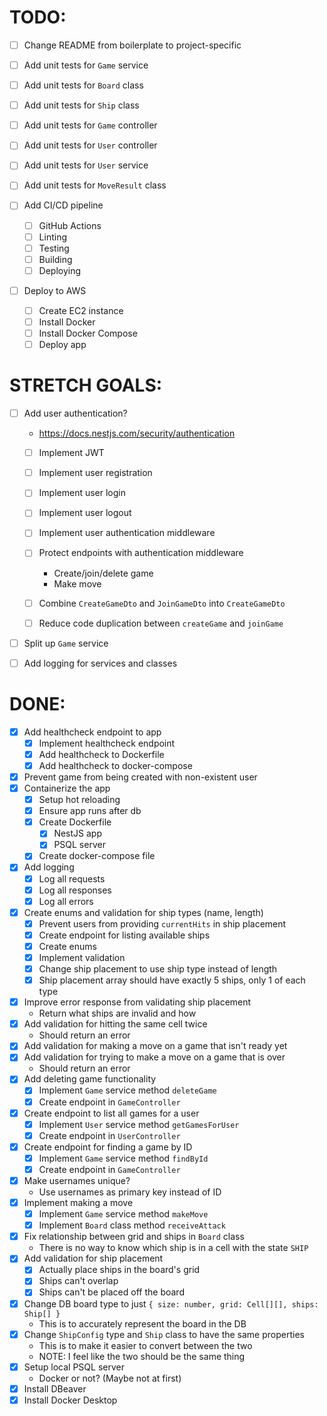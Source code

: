 # TODO:

- [ ] Change README from boilerplate to project-specific

- [ ] Add unit tests for `Game` service

- [ ] Add unit tests for `Board` class

- [ ] Add unit tests for `Ship` class

- [ ] Add unit tests for `Game` controller

- [ ] Add unit tests for `User` controller

- [ ] Add unit tests for `User` service

- [ ] Add unit tests for `MoveResult` class

- [ ] Add CI/CD pipeline
  - [ ] GitHub Actions
  - [ ] Linting
  - [ ] Testing
  - [ ] Building
  - [ ] Deploying

- [ ] Deploy to AWS
  - [ ] Create EC2 instance
  - [ ] Install Docker
  - [ ] Install Docker Compose
  - [ ] Deploy app

# STRETCH GOALS:

- [ ] Add user authentication?
  - https://docs.nestjs.com/security/authentication
  - [ ] Implement JWT
  - [ ] Implement user registration
  - [ ] Implement user login
  - [ ] Implement user logout
  - [ ] Implement user authentication middleware
  - [ ] Protect endpoints with authentication middleware
    - Create/join/delete game
    - Make move
  
  - [ ] Combine `CreateGameDto` and `JoinGameDto` into `CreateGameDto`

  - [ ] Reduce code duplication between `createGame` and `joinGame`

- [ ] Split up `Game` service

- [ ] Add logging for services and classes

# DONE:

- [x] Add healthcheck endpoint to app
  - [x] Implement healthcheck endpoint
  - [x] Add healthcheck to Dockerfile
  - [x] Add healthcheck to docker-compose
- [x] Prevent game from being created with non-existent user
- [x] Containerize the app
  - [x] Setup hot reloading
  - [x] Ensure app runs after db
  - [x] Create Dockerfile
    - [x] NestJS app
    - [x] PSQL server
  - [x] Create docker-compose file
- [x] Add logging
  - [x] Log all requests
  - [x] Log all responses
  - [x] Log all errors
- [x] Create enums and validation for ship types (name, length)
  - [x] Prevent users from providing `currentHits` in ship placement
  - [x] Create endpoint for listing available ships
  - [x] Create enums
  - [x] Implement validation
  - [x] Change ship placement to use ship type instead of length
  - [x] Ship placement array should have exactly 5 ships, only 1 of each type
- [x] Improve error response from validating ship placement
  - Return what ships are invalid and how
- [x] Add validation for hitting the same cell twice
  - Should return an error
- [x] Add validation for making a move on a game that isn't ready yet
- [x] Add validation for trying to make a move on a game that is over
  - Should return an error
- [x] Add deleting game functionality
  - [x] Implement `Game` service method `deleteGame`
  - [x] Create endpoint in `GameController`
- [x] Create endpoint to list all games for a user
  - [x] Implement `User` service method `getGamesForUser`
  - [x] Create endpoint in `UserController`
- [x] Create endpoint for finding a game by ID
  - [x] Implement `Game` service method `findById`
  - [x] Create endpoint in `GameController`
- [x] Make usernames unique?
  - Use usernames as primary key instead of ID
- [x] Implement making a move
  - [x] Implement `Game` service method `makeMove`
  - [x] Implement `Board` class method `receiveAttack`
- [x] Fix relationship between grid and ships in `Board` class
  - There is no way to know which ship is in a cell with the state `SHIP`
- [x] Add validation for ship placement
  - [x] Actually place ships in the board's grid
  - [x] Ships can't overlap
  - [x] Ships can't be placed off the board
- [x] Change DB board type to just `{ size: number, grid: Cell[][], ships: Ship[] }`
  - This is to accurately represent the board in the DB
- [x] Change `ShipConfig` type and `Ship` class to have the same properties
  - This is to make it easier to convert between the two
  - NOTE: I feel like the two should be the same thing
- [x] Setup local PSQL server
  - Docker or not? (Maybe not at first)
- [x] Install DBeaver
- [x] Install Docker Desktop
